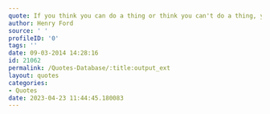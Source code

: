 ```yaml
---
quote: If you think you can do a thing or think you can't do a thing, you're right.
author: Henry Ford
source: ' '
profileID: '0'
tags: ''
date: 09-03-2014 14:28:16
id: 21062
permalink: /Quotes-Database/:title:output_ext
layout: quotes
categories:
- Quotes
date: 2023-04-23 11:44:45.180083
---
```

